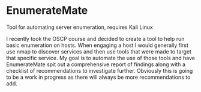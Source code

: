 # EnumerateMate
Tool for automating server enumeration, requires Kali Linux

I recently took the OSCP course and decided to create a tool to help run basic enumeration on hosts. When engaging a host I would generally first use nmap to discover services and then use tools that were made to target that specific service. My goal is to automate the use of those tools and have EnumerateMate spit out a comprehensive report of findings along with a checklist of recommendations to investigate further. 
Obviously this is going to be a work in progress as there will always be more recommendations to add. 
